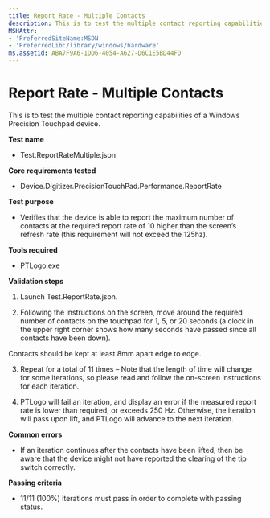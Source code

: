 ```yaml
---
title: Report Rate - Multiple Contacts
description: This is to test the multiple contact reporting capabilities of a Windows Precision Touchpad device.
MSHAttr:
- 'PreferredSiteName:MSDN'
- 'PreferredLib:/library/windows/hardware'
ms.assetid: ABA7F9A6-1DD6-4054-A627-D6C1E5BD44FD
---
```


# Report Rate - Multiple Contacts


This is to test the multiple contact reporting capabilities of a Windows Precision Touchpad device.

**Test name**

-   Test.ReportRateMultiple.json

**Core requirements tested**

-   Device.Digitizer.PrecisionTouchPad.Performance.ReportRate

**Test purpose**

-   Verifies that the device is able to report the maximum number of contacts at the required report rate of 10 higher than the screen’s refresh rate (this requirement will not exceed the 125hz).

**Tools required**

-   PTLogo.exe

**Validation steps**

1. Launch Test.ReportRate.json.

2. Following the instructions on the screen, move around the required number of contacts on the touchpad for 1, 5, or 20 seconds (a clock in the upper right corner shows how many seconds have passed since all contacts have been down).

Contacts should be kept at least 8mm apart edge to edge.

3. Repeat for a total of 11 times – Note that the length of time will change for some iterations, so please read and follow the on-screen instructions for each iteration.

4. PTLogo will fail an iteration, and display an error if the measured report rate is lower than required, or exceeds 250 Hz. Otherwise, the iteration will pass upon lift, and PTLogo will advance to the next iteration.

**Common errors**

-   If an iteration continues after the contacts have been lifted, then be aware that the device might not have reported the clearing of the tip switch correctly.

**Passing criteria**

-   11/11 (100%) iterations must pass in order to complete with passing status.

 

 







